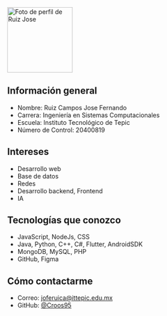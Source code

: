 <img src="https://avatars.githubusercontent.com/u/163456561?s=400&u=5e10b6be4e30cd88dbdf00fe815733a9ff6d5175&v=4" width="150" alt="Foto de perfil de Ruiz Jose" />

## Información general
- Nombre: Ruiz Campos Jose Fernando
- Carrera: Ingeniería en Sistemas Computacionales
- Escuela: Instituto Tecnológico de Tepic
- Número de Control: 20400819

## Intereses
- Desarrollo web
- Base de datos
- Redes
- Desarrollo backend, Frontend
- IA

## Tecnologías que conozco
- JavaScript, NodeJs, CSS
- Java, Python, C++, C#, Flutter, AndroidSDK
- MongoDB, MySQL, PHP
- GitHub, Figma

## Cómo contactarme
- Correo: joferuica@ittepic.edu.mx
- GitHub: [@Croos95](https://github.com/Croos95)

